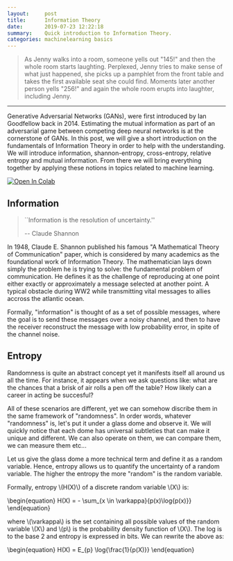 ```yaml
---
layout:     post
title:      Information Theory
date:       2019-07-23 12:22:18
summary:    Quick introduction to Information Theory.
categories: machinelearning basics
---
```


> As Jenny walks into a room, someone yells out "145!" and then the whole room
> starts laughting.
> Perplexed, Jenny tries to make sense of what just happened, she picks up a
> pamphlet from the front table and takes the first available seat she could
> find. Moments
> later another person yells "256!" and again the whole room erupts into
> laughter, including Jenny.

---
Generative Adversarial Networks (GANs), were first introduced by Ian Goodfellow
back in 2014. Estimating the mutual information as part of an adversarial game
between competing deep neural networks is at the cornerstone of GANs. In this
post, we will give a short introduction on the fundamentals of Information
Theory in order to help with the understanding. We will introduce information,
shannon-entropy, cross-entropy, relative entropy and mutual information. From
there we will bring everything together by applying these notions in topics
related to machine learning.


<a href="https://colab.research.google.com/drive/1--MtLnkUsyCwkdeVITCEmDxig_EywYbC" target="_parent"><img src="https://colab.research.google.com/assets/colab-badge.svg" alt="Open In Colab"/></a>

## Information

> ``Information is the resolution of uncertainty.''
>
> -- Claude Shannon

In 1948, Claude E. Shannon published his famous "A Mathematical Theory of
Communication" paper, which is considered by many academics as the foundational work of
Information Theory. The mathematician lays down simply the problem he is trying
to solve: the fundamental problem of communication. He defines it as the challenge of
reproducing at one point either exactly or approximately a message selected at
another point. A typical obstacle during WW2 while transmitting vital messages
to allies accross the atlantic ocean.

Formally, "information" is thought of as a set of possible messages, where the
goal is to send these messages over a noisy channel, and then to have the
receiver reconstruct the message with low probability error, in spite of the
channel noise.

## Entropy

Randomness is quite an abstract concept yet it manifests itself all around us
 all the time. For instance, it appears when we ask questions like: what are the
 chances that a brisk of air rolls a pen off the
table? How likely can a career in acting be succesful? 

All of these scenarios are different, yet we can somehow discribe them in the same framework of
"randomness". In order words, whatever "randomness" is, let's put it under a glass
dome and observe it. We will quickly notice that each dome  has universal subtleties that can make it unique and
different. We can also operate on them, we can compare
them, we can measure them etc...

Let us give the glass dome a more technical term and define it as
a random variable. Hence, entropy allows us to quantify the uncertainty of
a random variable. The higher the entropy the more "random" is the random
variable.


Formally, entropy \\(H(X)\\) of a discrete random variable \\(X\\) is:

\begin{equation}
  H(X) = - \sum_{x \in \varkappa}{p(x)\log{p(x)}}
\end{equation}

where \\(\varkappa\\) is the set containing all possible values of the random variable \\(X\\) 
and \\(p\\) is the probability density function of \\(X\\).
The log is to the base 2 and entropy is expressed in bits. We can rewrite the above as:

\begin{equation}
  H(X) = E_{p} \log{\frac{1}{p(X)}}
\end{equation}

